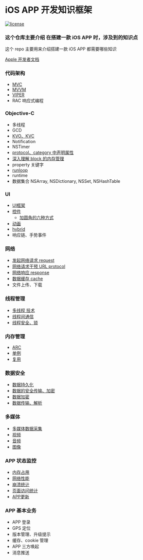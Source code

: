 
# iOS APP 开发知识框架

[![license](https://img.shields.io/badge/license-Attribution--NonCommercial%204.0%20-brightgreen.svg)](https://github.com/doocs/advanced-java/blob/master/LICENSE)


### 这个仓库主要介绍 在搭建一款 iOS APP 时，涉及到的知识点

这个 repo 主要用来介绍搭建一款 iOS APP 都需要哪些知识

[Apple 开发者文档](https://developer.apple.com/documentation)

### 代码架构
 - [MVC](/Architecture/MVC.md)
 - [MVVM](/Architecture/MVVM.md)
 - [VIPER](/Architecture/VIPER.md)  
 - RAC 响应式编程
 
### Objective-C
- 多线程
- GCD
- [KVO、KVC](/Objective-C/KVC&KVO.md)
- Notification
- NSTimer
- [protocol、category 中声明属性](/Objective-C/protocol&category.md)
- [深入理解 block 的内存管理](/Objective-C/OC_block.md)
- property 关键字
- [runloop](/Objective-C/runloop.md)   
- runtime
- 数据集合 NSArray, NSDictionary, NSSet, NSHashTable 

### UI
 - [UI框架](www.baidu.com) 
 - [控件]()
   - [加圆角的六种方式](https://github.com/JumpJumpSparrow/CornerHub.git)
 - [动画]()
 - [hybrid]()
 - 响应链、手势事件

### 网络
 - [发起网络请求 request]()
 - [网络请求干预 URL protocol]()
 - [网络响应 response]()
 - [数据缓存 cache]()
 - 文件上传、下载

### 线程管理
 - [多线程 技术]()
 - [线程间通信]()
 - [线程安全、锁]()

### 内存管理

 - [ARC]()
 - [单例]()
 - [复用]()

### 数据安全

 - [数据持久化]()
 - [数据的安全传输、加密]()
 - [数据加密]()
 - [数据传输、解析](/DataSecurity/data_transmit_analysis.md)

### 多媒体

 - [多媒体数据采集]()
 - [视频]()
 - [音频]()
 - [图像]()

 ### APP 状态监控

 - [内存占用]()
 - [网络性能]()
 - [崩溃统计]()
 - [页面访问统计]()
 - [APP更新]()

### APP 基本业务

- APP 登录
- GPS 定位
- 版本管理、升级提示
- 缓存、cookie 管理
- APP 三方唤起
- 消息推送

